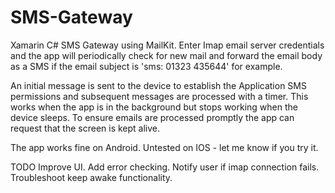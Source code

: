 # SMS-Gateway

Xamarin C# SMS Gateway using MailKit. Enter Imap email server credentials and the app will periodically check for new mail and forward the email body as a SMS if the email subject is 'sms: 01323 435644' for example.

An initial message is sent to the device to establish the Application SMS permissions and subsequent messages are processed with a timer. This works when the app is in the background but stops working when the device sleeps. To ensure emails are processed promptly the app can request that the screen is kept alive.

The app works fine on Android. Untested on IOS - let me know if you try it.

TODO
Improve UI.
Add error checking.
Notify user if imap connection fails.
Troubleshoot keep awake functionality.




